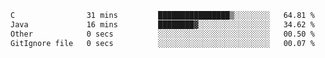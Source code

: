 <!--START_SECTION:waka-->

```txt
C                31 mins         ████████████████▒░░░░░░░░   64.81 %
Java             16 mins         ████████▓░░░░░░░░░░░░░░░░   34.62 %
Other            0 secs          ░░░░░░░░░░░░░░░░░░░░░░░░░   00.50 %
GitIgnore file   0 secs          ░░░░░░░░░░░░░░░░░░░░░░░░░   00.07 %
```

<!--END_SECTION:waka-->
